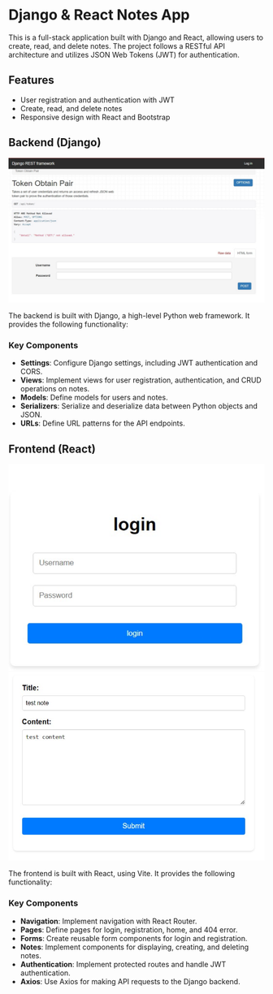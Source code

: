 # Django & React Notes App

This is a full-stack application built with Django and React, allowing users to create, read, and delete notes. The project follows a RESTful API architecture and utilizes JSON Web Tokens (JWT) for authentication.

## Features

- User registration and authentication with JWT
- Create, read, and delete notes
- Responsive design with React and Bootstrap

## Backend (Django)
![Django Rest](./django_rest.jpg "Django Rest")

The backend is built with Django, a high-level Python web framework. It provides the following functionality:

### Key Components

- **Settings**: Configure Django settings, including JWT authentication and CORS.
- **Views**: Implement views for user registration, authentication, and CRUD operations on notes.
- **Models**: Define models for users and notes.
- **Serializers**: Serialize and deserialize data between Python objects and JSON.
- **URLs**: Define URL patterns for the API endpoints.

## Frontend (React)
![Login](./login.jpg "Login")
![Add Note](./add_note.jpg "Add Note")

The frontend is built with React, using Vite. It provides the following functionality:

### Key Components

- **Navigation**: Implement navigation with React Router.
- **Pages**: Define pages for login, registration, home, and 404 error.
- **Forms**: Create reusable form components for login and registration.
- **Notes**: Implement components for displaying, creating, and deleting notes.
- **Authentication**: Implement protected routes and handle JWT authentication.
- **Axios**: Use Axios for making API requests to the Django backend.